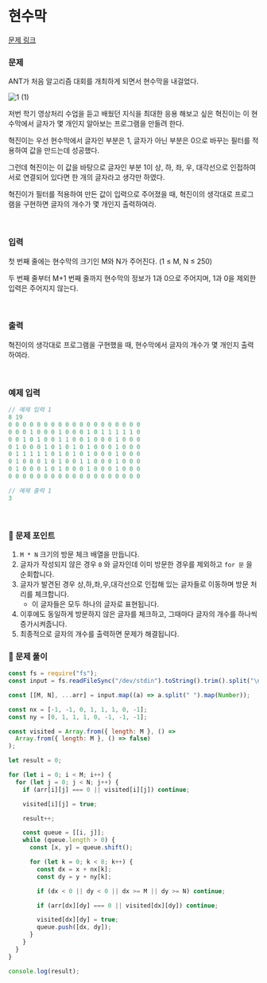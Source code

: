 # 현수막

[문제 링크](https://www.acmicpc.net/problem/14716)

### 문제

ANT가 처음 알고리즘 대회를 개최하게 되면서 현수막을 내걸었다.

![1 (1)](https://github.com/user-attachments/assets/ca8e2604-7352-4334-8729-76dbf2d9c0ac)

저번 학기 영상처리 수업을 듣고 배웠던 지식을 최대한 응용 해보고 싶은 혁진이는 이 현수막에서 글자가 몇 개인지 알아보는 프로그램을 만들려 한다.

혁진이는 우선 현수막에서 글자인 부분은 1, 글자가 아닌 부분은 0으로 바꾸는 필터를 적용하여 값을 만드는데 성공했다.

그런데 혁진이는 이 값을 바탕으로 글자인 부분 1이 상, 하, 좌, 우, 대각선으로 인접하여 서로 연결되어 있다면 한 개의 글자라고 생각만 하였다.

혁진이가 필터를 적용하여 만든 값이 입력으로 주어졌을 때, 혁진이의 생각대로 프로그램을 구현하면 글자의 개수가 몇 개인지 출력하여라.

<br/>

### 입력

첫 번째 줄에는 현수막의 크기인 M와 N가 주어진다. (1 ≤ M, N ≤ 250)

두 번째 줄부터 M+1 번째 줄까지 현수막의 정보가 1과 0으로 주어지며, 1과 0을 제외한 입력은 주어지지 않는다.

<br/>

### 출력

혁진이의 생각대로 프로그램을 구현했을 때, 현수막에서 글자의 개수가 몇 개인지 출력하여라.

<br/>

### 예제 입력

```jsx
// 예제 입력 1
8 19
0 0 0 0 0 0 0 0 0 0 0 0 0 0 0 0 0 0 0
0 0 0 1 0 0 0 1 0 0 0 1 0 1 1 1 1 1 0
0 0 1 0 1 0 0 1 1 0 0 1 0 0 0 1 0 0 0
0 1 0 0 0 1 0 1 0 1 0 1 0 0 0 1 0 0 0
0 1 1 1 1 1 0 1 0 1 0 1 0 0 0 1 0 0 0
0 1 0 0 0 1 0 1 0 0 1 1 0 0 0 1 0 0 0
0 1 0 0 0 1 0 1 0 0 0 1 0 0 0 1 0 0 0
0 0 0 0 0 0 0 0 0 0 0 0 0 0 0 0 0 0 0

// 예제 출력 1
3
```

<br/>

### 📕 문제 포인트

1. `M * N` 크기의 방문 체크 배열을 만듭니다.
2. 글자가 작성되지 않은 경우 `0` 와 글자인데 이미 방문한 경우를 제외하고 `for 문` 을 순회합니다.
3. 글자가 발견된 경우 상,하,좌,우,대각선으로 인접해 있는 글자들로 이동하며 방문 처리를 체크합니다.
   - 이 글자들은 모두 하나의 글자로 표현됩니다.
4. 이후에도 동일하게 방문하지 않은 글자를 체크하고, 그때마다 글자의 개수를 하나씩 증가시켜줍니다.
5. 최종적으로 글자의 개수를 출력하면 문제가 해결됩니다.

### 📝 문제 풀이

```js
const fs = require("fs");
const input = fs.readFileSync("/dev/stdin").toString().trim().split("\n");

const [[M, N], ...arr] = input.map((a) => a.split(" ").map(Number));

const nx = [-1, -1, 0, 1, 1, 1, 0, -1];
const ny = [0, 1, 1, 1, 0, -1, -1, -1];

const visited = Array.from({ length: M }, () =>
  Array.from({ length: M }, () => false)
);

let result = 0;

for (let i = 0; i < M; i++) {
  for (let j = 0; j < N; j++) {
    if (arr[i][j] === 0 || visited[i][j]) continue;

    visited[i][j] = true;

    result++;

    const queue = [[i, j]];
    while (queue.length > 0) {
      const [x, y] = queue.shift();

      for (let k = 0; k < 8; k++) {
        const dx = x + nx[k];
        const dy = y + ny[k];

        if (dx < 0 || dy < 0 || dx >= M || dy >= N) continue;

        if (arr[dx][dy] === 0 || visited[dx][dy]) continue;

        visited[dx][dy] = true;
        queue.push([dx, dy]);
      }
    }
  }
}

console.log(result);
```
